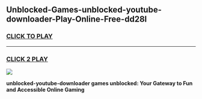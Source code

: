 
## Unblocked-Games-unblocked-youtube-downloader-Play-Online-Free-dd28l
<h3>
<a href="https://premium76.site?title=unblocked-youtube-downloader&ref=26A">CLICK TO PLAY</a></h3>
<hr>

<h3>
<a href="https://premium76.site?title=unblocked-youtube-downloader&ref=26A">CLICK 2 PLAY</a>
  
</h3>

<a href="https://premium76.site?title=unblocked-youtube-downloader&ref=26A"><img src="https://clearcache.store/games.png"></a>


**unblocked-youtube-downloader games unblocked: Your Gateway to Fun and Accessible Online Gaming**
